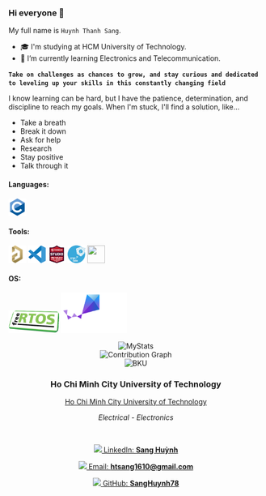### Hi everyone 👋

My full name is `Huynh Thanh Sang`.

- 🎓 I'm studying at HCM University of Technology.
- 🌱 I’m currently learning Electronics and Telecommunication.

**`Take on challenges as chances to grow, and stay curious and dedicated to leveling up your skills in this constantly changing field`**

I know learning can be hard, but I have the patience, determination, and discipline to reach my goals.
When I'm stuck, I'll find a solution, like…
- Take a breath
- Break it down
- Ask for help
- Research
- Stay positive
- Talk through it

<h4 align="left">Languages:</h4>
<p><a target="_blank" rel="noreferrer"> 
<img src="./Icons/c-original.svg"                           width="35" height="35"/></a></p>

<h4 align="left">Tools:</h4>
<p><a target="_blank" rel="noreferrer">
<img src="./Icons/altium_designer.png"                      width="35" height="35"/>
<img src="./Icons/vscode.png"                               width="35" height="35"/>
<img src="./Icons/avr_studio.png"                           width="35" height="35"/>
<img src="./Icons/stm32cube.png"                            width="35" height="35"/>
<img src="./Icons/Github.ico"                               width="35" height="35"/></a></p>

<h4 align="left">OS:</h4>

<p><a target="_blank" rel="noreferrer">
<img src="./Icons/free_rtos.png"                            width="100" height="45"/>
<img src="./Icons/zephyr_logo_r_color_negative_big.svg"     width="130" height="80"/><a></p>

<div align="center"> 
    <img src="https://github-readme-stats.vercel.app/api?username=SangHuynh78&show_icons=true&theme=transparent&custom_title=MyStats&rank_icon=github&hide_border=true&icon_color=FFFFFF&title_color=FFFFFF&ring_color=FFFFFF&text_color=1488D8&card_width=500" alt="MyStats" /> 
    <br> 
    <img src="https://github-readme-activity-graph.vercel.app/graph?username=SangHuynh78&bg_color=0e1118&area=true&area_color=1488D8&theme=high-contrast" width="650" alt="Contribution Graph" /> 
</div>

<div align="center">
  <img src="Icons/bku.ico" width="150" alt="BKU" />
  <h3>Ho Chi Minh City University of Technology</h3>
  <p><a href="https://hcmut.edu.vn" target="_blank">Ho Chi Minh City University of Technology</a></p>
  <p><em>Electrical - Electronics</em></p>

  <br>

  <div>
    <p>
      <a href="https://www.linkedin.com/in/sanghuynh78" target="_blank">
        <img src="https://img.icons8.com/fluent/48/000000/linkedin.png"/>
        LinkedIn: <strong>Sang Huỳnh</strong>
      </a>
    </p>
    <p>
      <a href="mailto:htsang1610@gmail.com">
        <img src="https://img.icons8.com/fluent/48/000000/mailing.png"/>
        Email: <strong>htsang1610@gmail.com</strong>
      </a>
    </p>
    <p>
      <a href="https://github.com/SangHuynh78" target="_blank">
        <img src="https://img.icons8.com/fluent/48/000000/github.png"/>
        GitHub: <strong>SangHuynh78</strong>
      </a>
    </p>
  </div>
</div>


